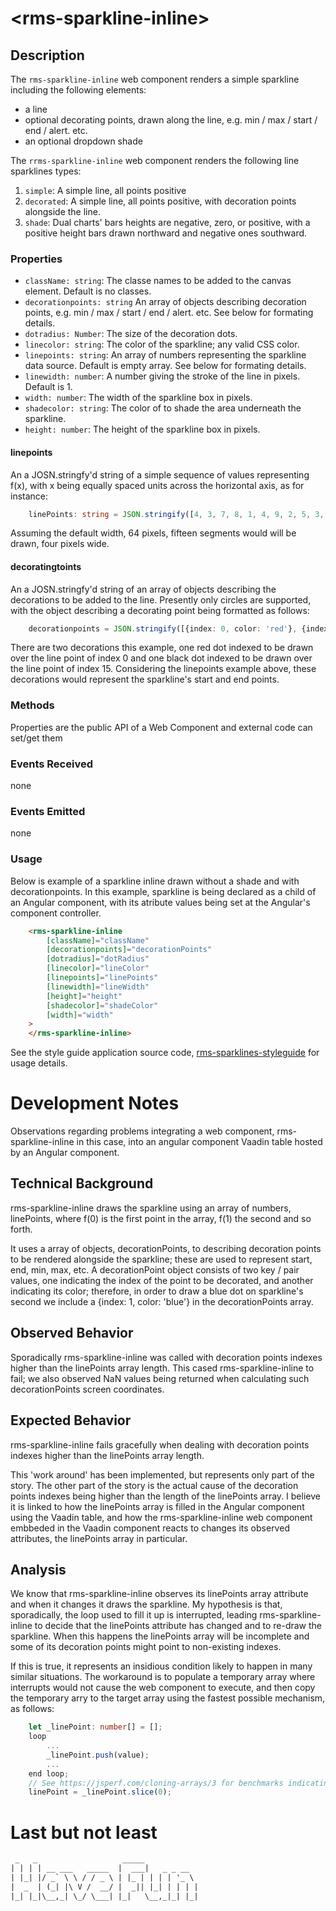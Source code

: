 &lt;rms-sparkline-inline&gt;
====

Description
----
The `rms-sparkline-inline` web component renders a simple sparkline including the following elements:
* a line
* optional decorating points, drawn along the line, e.g. min / max / start / end / alert. etc.
* an optional dropdown shade

The `rrms-sparkline-inline` web component renders the following  line sparklines types:
1. `simple`: A simple line, all points positive
1. `decorated`:  A simple line, all points positive, with decoration points alongside the line.
1. `shade`: Dual charts' bars heights are negative, zero, or positive, with a positive height bars drawn northward and negative ones southward.

### Properties
* `className: string`: The classe names to be added to the canvas element. Default is no classes.
* `decorationpoints: string` An array of objects describing decoration points,  e.g. min / max / start / end / alert. etc. See below for formating details.
* `dotradius: Number`: The size of the decoration dots.
* `linecolor: string`: The color of the sparkline; any valid CSS color. 
* `linepoints: string`: An array of numbers representing the sparkline data source. Default is empty array. See below for formating details.
* `linewidth: number`: A number giving the stroke of the line in pixels. Default is 1.
* `width: number`: The width of the sparkline box in pixels.
* `shadecolor: string`: The color of to shade the area underneath the sparkline.
* `height: number`: The height of the sparkline box in pixels.

#### linepoints
An a JOSN.stringfy'd string of a simple sequence of values representing f(x), with x being equally spaced units across the horizontal axis, as for instance:
````typescript
    linePoints: string = JSON.stringify([4, 3, 7, 8, 1, 4, 9, 2, 5, 3, 5, 5, 8 , 9, 7, 1]);
````
Assuming the default width, 64 pixels, fifteen segments would will be drawn, four pixels wide.

#### decoratingtoints
An a JOSN.stringfy'd string of an array of objects describing the decorations to be added to the line. Presently only circles are supported, with the object describing a decorating point being formatted as follows:
````typescript
    decorationpoints = JSON.stringify([{index: 0, color: 'red'}, {index: 15, color: 'black'}]);
````

There are two decorations this example, one red dot indexed to be drawn over the line point of index 0 and one black dot indexed to be drawn over the line point of index 15. Considering the linepoints example above, these decorations would represent the sparkline's start and end points. 

### Methods
Properties are the public API of a Web Component and external code can set/get them

### Events Received
none

### Events Emitted
none

### Usage
Below is example of a sparkline inline drawn without a shade and with decorationpoints. In this example, sparkline is being declared as a child of an Angular component, with its atribute values being set at the Angular's component controller.

````html
    <rms-sparkline-inline
        [className]="className"
        [decorationpoints]="decorationPoints"
        [dotradius]="dotRadius"
        [linecolor]="lineColor"
        [linepoints]="linePoints"
        [linewidth]="lineWidth"
        [height]="height"
        [shadecolor]="shadeColor"
        [width]="width"
    >
    </rms-sparkline-inline>
````

See the style guide application source code, [rms-sparklines-styleguide](https://github.com/RodrigoMattosoSilveira/rms-sparklines-styleguide) for usage details.

# Development Notes
Observations regarding problems integrating a web component, rms-sparkline-inline in this case, into an angular component Vaadin table hosted by an Angular component.
 
## Technical Background
rms-sparkline-inline draws the sparkline using an array of numbers, linePoints, where f(0) is the first point in the array, f(1) the second and so forth.
 
It uses a array of objects, decorationPoints, to describing decoration points to be rendered alongside the sparkline; these are used to represent start, end, min, max, etc. A decorationPoint object consists of two key / pair values, one indicating the index of the point to be decorated, and another indicating its color; therefore, in order to draw a blue dot on sparkline's second we include a {index: 1, color: 'blue'} in the decorationPoints array.
 
## Observed Behavior
Sporadically rms-sparkline-inline was called with decoration points indexes higher than the linePoints array length. This cased rms-sparkline-inline to fail; we also observed NaN values being returned when calculating such decorationPoints screen coordinates.
 
## Expected Behavior
rms-sparkline-inline fails gracefully when dealing with decoration points indexes higher than the linePoints array length.
 
This 'work around' has been implemented, but represents only part of the story. The other part of the story is the actual cause of the decoration points indexes being higher than the length of the linePoints array. I believe it is linked to how the linePoints array is filled in the Angular component using the Vaadin table, and how the rms-sparkline-inline web component embbeded in the Vaadin component reacts to changes its observed attributes, the linePoints array in particular.
 
## Analysis
We know that rms-sparkline-inline observes its linePoints array attribute and when it changes it draws the sparkline. My hypothesis is that, sporadically, the loop used to fill it up is interrupted, leading rms-sparkline-inline to decide that the linePoints attribute has changed and to re-draw the sparkline. When this happens the linePoints array will be incomplete and some of its decoration points might point to non-existing indexes.
 
If this is true, it represents an insidious condition likely to happen in many similar situations. The workaround is to populate a temporary array where interrupts would not cause the web component to execute, and then copy the temporary arry to the target array using the fastest possible mechanism, as follows:
````typescript
    let _linePoint: number[] = [];
    loop
        ...
        _linePoint.push(value);
        ...
    end loop;
    // See https://jsperf.com/cloning-arrays/3 for benchmarks indicating this is the fastest mechanism
    linePoint = _linePoint.slice(0);
````
# Last but not least
````html
 _   _                   _____            
| | | | __ ___   _____  |  ___|   _ _ __  
| |_| |/ _` \ \ / / _ \ | |_ | | | | '_ \ 
|  _  | (_| |\ V /  __/ |  _|| |_| | | | |
|_| |_|\__,_| \_/ \___| |_|   \__,_|_| |_|                                      
````